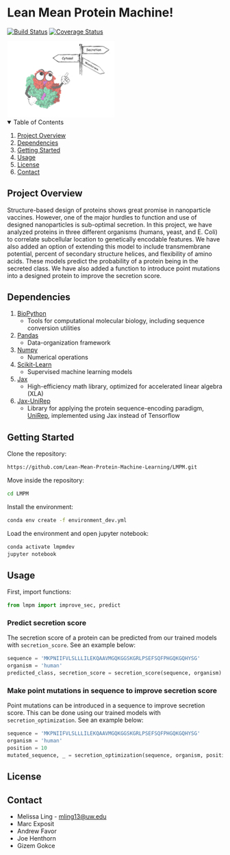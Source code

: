 # Lean Mean Protein Machine!

[![Build Status](https://travis-ci.com/Lean-Mean-Protein-Machine-Learning/LMPM.svg?branch=main)](https://travis-ci.com/Lean-Mean-Protein-Machine-Learning/LMPM)
[![Coverage Status](https://coveralls.io/repos/github/Lean-Mean-Protein-Machine-Learning/LMPM/badge.svg)](https://coveralls.io/github/Lean-Mean-Protein-Machine-Learning/LMPM)

<img src='images/LMPM_logo.png' width=250px>

<!-- TABLE OF CONTENTS -->
<details open="open">
  <summary>Table of Contents</summary>
  <ol>
    <li><a href="#project-overview">Project Overview</a></li>
    <li><a href="#dependencies">Dependencies</a></li>
    <li><a href="#getting-started">Getting Started</a></li>
    <li><a href="#usage">Usage</a></li>
    <li><a href="#license">License</a></li>
    <li><a href="#contact">Contact</a></li>
  </ol>
</details>



<!-- ABOUT THE PROJECT -->
## Project Overview

Structure-based design of proteins shows great promise in nanoparticle vaccines. However, one of the major hurdles to function and use of designed nanoparticles is sub-optimal secretion. In this project, we have analyzed proteins in three different organisms (humans, yeast, and E. Coli) to correlate subcellular location to genetically encodable features. We have also added an option of extending this model to include transmembrane potential, percent of secondary structure helices, and flexibility of amino acids. These models predict the probability of a protein being in the secreted class. We have also added a function to introduce point mutations into a designed protein to improve the secretion score.

## Dependencies
1. [BioPython](https://anaconda.org/bioconda/biopython)
	- Tools for computational molecular biology, including sequence conversion utilities
2. [Pandas](https://anaconda.org/anaconda/pandas)
	- Data-organization framework
3. [Numpy](https://anaconda.org/anaconda/numpy)
	- Numerical operations
4. [Scikit-Learn](https://anaconda.org/anaconda/scikit-learn)
    - Supervised machine learning models
5. [Jax](https://anaconda.org/conda-forge/jax)
	- High-efficiency math library, optimized for accelerated linear algebra (XLA)
6. [Jax-UniRep](https://github.com/ElArkk/jax-unirep)
	- Library for applying the protein sequence-encoding paradigm, [UniRep](https://www.nature.com/articles/s41592-019-0598-1), implemented using Jax instead of Tensorflow



<!-- GETTING STARTED -->
## Getting Started



Clone the repository:

  ```sh
  https://github.com/Lean-Mean-Protein-Machine-Learning/LMPM.git
  ```
Move inside the repository:

  ```sh
  cd LMPM
  ```
Install the environment:

  ```sh
  conda env create -f environment_dev.yml
  ```
Load the environment and open jupyter notebook:

  ```sh
  conda activate lmpmdev
  jupyter notebook
  ```


<!-- USAGE EXAMPLES -->
## Usage

First, import functions:
  ```python
  from lmpm import improve_sec, predict
  ```
### Predict secretion score
The secretion score of a protein can be predicted from our trained models with `secretion_score`. See an example below:
  ```python
  sequence = 'MKPNIIFVLSLLLILEKQAAVMGQKGGSKGRLPSEFSQFPHGQKGQHYSG'
  organism = 'human'
  predicted_class, secretion_score = secretion_score(sequence, organism)
  ```
### Make point mutations in sequence to improve secretion score
Point mutations can be introduced in a sequence to improve secretion score. This can be done using our trained models with `secretion_optimization`. See an example below:
  ```python
  sequence = 'MKPNIIFVLSLLLILEKQAAVMGQKGGSKGRLPSEFSQFPHGQKGQHYSG'
  organism = 'human'
  position = 10
  mutated_sequence, _ = secretion_optimization(sequence, organism, position)
  ```


<!-- LICENSE -->
## License





<!-- CONTACT -->
## Contact

- Melissa Ling - mling13@uw.edu
- Marc Exposit
- Andrew Favor
- Joe Henthorn
- Gizem Gokce

